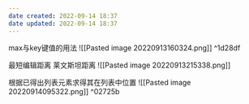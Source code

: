 ```yaml
---
date created: 2022-09-14 18:37
date updated: 2022-09-14 18:37
---
```


max与key键值的用法
![[Pasted image 20220913160324.png]] ^1d28df

最短编辑距离 莱文斯坦距离
![[Pasted image 20220913215338.png]]

根据已得出列表元素求得其在列表中位置
![[Pasted image 20220914095322.png]] ^02725b
